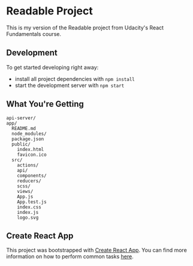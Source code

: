 # Readable Project

This is my version of the Readable project from Udacity's React Fundamentals course.

## Development

To get started developing right away:

* install all project dependencies with `npm install`
* start the development server with `npm start`

## What You're Getting
```
api-server/
app/
  README.md
  node_modules/
  package.json
  public/
    index.html
    favicon.ico
  src/
    actions/
    api/
    components/
    reducers/
    scss/
    views/
    App.js
    App.test.js
    index.css
    index.js
    logo.svg
```

## Create React App

This project was bootstrapped with [Create React App](https://github.com/facebookincubator/create-react-app). You can find more information on how to perform common tasks [here](https://github.com/facebookincubator/create-react-app/blob/master/packages/react-scripts/template/README.md).
